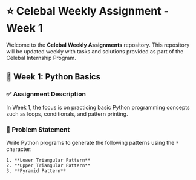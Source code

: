 # ⭐ Celebal Weekly Assignment - Week 1

Welcome to the **Celebal Weekly Assignments** repository. 
This repository will be updated weekly with tasks and solutions provided as part of the Celebal Internship Program.

## 📅 Week 1: Python Basics

### ✅ Assignment Description

In Week 1, the focus is on practicing basic Python programming concepts such as loops, conditionals, and pattern printing.

### 🧠 Problem Statement

Write Python programs to generate the following patterns using the `*` character:

    1. **Lower Triangular Pattern**
    2. **Upper Triangular Pattern**
    3. **Pyramid Pattern**

